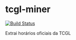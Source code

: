 tcgl-miner
==========

[![Build Status](https://travis-ci.org/BUS-Team/tcgl-miner.svg?branch=master)](https://travis-ci.org/BUS-Team/tcgl-miner)

Extrai horários oficiais da TCGL
